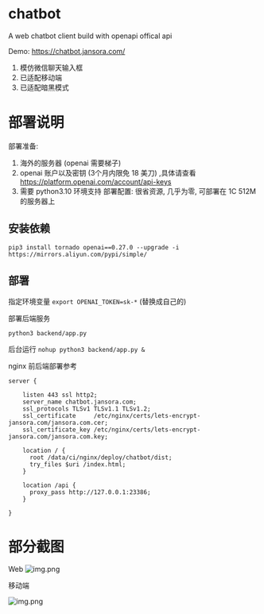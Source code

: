 # chatbot
A web chatbot client build with openapi offical api

Demo: https://chatbot.jansora.com/


1. 模仿微信聊天输入框
2. 已适配移动端
3. 已适配暗黑模式

# 部署说明

部署准备:
1. 海外的服务器 (openai 需要梯子)
2. openai 账户以及密钥 (3个月内限免 18 美刀) ,具体请查看 https://platform.openai.com/account/api-keys
3. 需要 python3.10 环境支持
部署配置:
很省资源, 几乎为零, 可部署在 1C 512M 的服务器上


## 安装依赖

`pip3 install tornado openai==0.27.0 --upgrade -i https://mirrors.aliyun.com/pypi/simple/`


## 部署
指定环境变量
`export OPENAI_TOKEN=sk-*` (替换成自己的)

部署后端服务

`python3 backend/app.py`

后台运行
`nohup python3 backend/app.py &`

nginx 前后端部署参考

```nginx
server {

    listen 443 ssl http2;
    server_name chatbot.jansora.com;
    ssl_protocols TLSv1 TLSv1.1 TLSv1.2;
    ssl_certificate     /etc/nginx/certs/lets-encrypt-jansora.com/jansora.com.cer;
    ssl_certificate_key /etc/nginx/certs/lets-encrypt-jansora.com/jansora.com.key;

    location / {
      root /data/ci/nginx/deploy/chatbot/dist;
      try_files $uri /index.html;
    }

    location /api {
      proxy_pass http://127.0.0.1:23386;
    }

}
```


# 部分截图

Web
![img.png](img/img.png)

移动端

![img.png](img.png)


